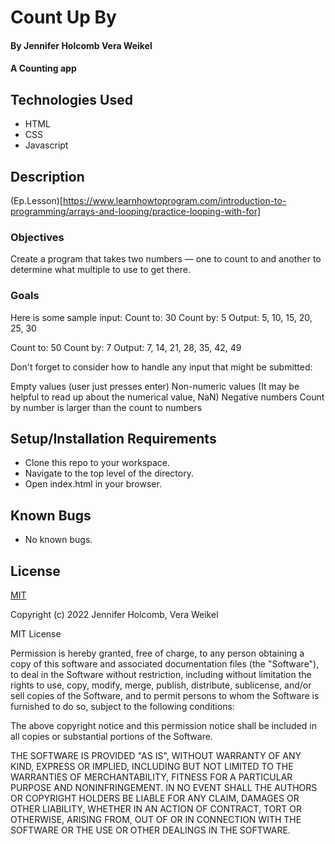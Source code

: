 
# Count Up By

#### By Jennifer Holcomb Vera Weikel

#### A Counting app

## Technologies Used

* HTML 
* CSS 
* Javascript

## Description
(Ep.Lesson)[https://www.learnhowtoprogram.com/introduction-to-programming/arrays-and-looping/practice-looping-with-for]

### Objectives 

Create a program that takes two numbers — one to count to and another to determine what multiple to use to get there.

### Goals
Here is some sample input:
Count to: 30
Count by: 5
Output: 5, 10, 15, 20, 25, 30

Count to: 50
Count by: 7
Output: 7, 14, 21, 28, 35, 42, 49

Don't forget to consider how to handle any input that might be submitted:

Empty values (user just presses enter)
Non-numeric values (It may be helpful to read up about the numerical value, NaN)
Negative numbers
Count by number is larger than the count to numbers


## Setup/Installation Requirements

* Clone this repo to your workspace.
* Navigate to the top level of the directory.
* Open index.html in your browser.

## Known Bugs

* No known bugs.

## License

[MIT](https://choosealicense.com/licenses/mit/)

Copyright (c) 2022  Jennifer Holcomb, Vera Weikel

MIT License

Permission is hereby granted, free of charge, to any person obtaining a copy
of this software and associated documentation files (the "Software"), to deal
in the Software without restriction, including without limitation the rights
to use, copy, modify, merge, publish, distribute, sublicense, and/or sell
copies of the Software, and to permit persons to whom the Software is
furnished to do so, subject to the following conditions:

The above copyright notice and this permission notice shall be included in all
copies or substantial portions of the Software.

THE SOFTWARE IS PROVIDED "AS IS", WITHOUT WARRANTY OF ANY KIND, EXPRESS OR
IMPLIED, INCLUDING BUT NOT LIMITED TO THE WARRANTIES OF MERCHANTABILITY,
FITNESS FOR A PARTICULAR PURPOSE AND NONINFRINGEMENT. IN NO EVENT SHALL THE
AUTHORS OR COPYRIGHT HOLDERS BE LIABLE FOR ANY CLAIM, DAMAGES OR OTHER
LIABILITY, WHETHER IN AN ACTION OF CONTRACT, TORT OR OTHERWISE, ARISING FROM,
OUT OF OR IN CONNECTION WITH THE SOFTWARE OR THE USE OR OTHER DEALINGS IN THE
SOFTWARE.
